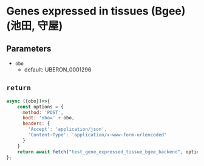 # Genes expressed in tissues (Bgee) (池田, 守屋)

## Parameters

* `obo`
  * default: UBERON_0001296


## `return`
```javascript
async ({obo})=>{
    const options = {
      method: 'POST',
      bodt: 'obo=' + obo,
      headers: {
        'Accept': 'application/json',
        'Content-Type': 'application/x-www-form-urlencoded'
      }
    }
    return await fetch("test_gene_expressed_tissue_bgee_backend", options).then(res=>res.json());
};
```
